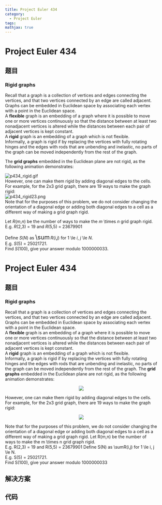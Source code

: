 ```yaml
---
title: Project Euler 434
category:
  - Project Euler
tags:
mathjax: true
---
```

<escape><!-- more --></escape>
    
# Project Euler 434
## 题目
### Rigid graphs


Recall that a graph is a collection of vertices and edges connecting the vertices, and that two vertices connected by an edge are called adjacent.<br />
Graphs can be embedded in Euclidean space by associating each vertex with a point in the Euclidean space.<br />
A **flexible** graph is an embedding of a graph where it is possible to move one or more vertices continuously so that the distance between at least two nonadjacent vertices is altered while the distances between each pair of adjacent vertices is kept constant.<br />
A **rigid** graph is an embedding of a graph which is not flexible.<br />
Informally, a graph is rigid if by replacing the vertices with fully rotating hinges and the edges with rods that are unbending and inelastic, no parts of the graph can be moved independently from the rest of the graph.

The **grid graphs** embedded in the Euclidean plane are not rigid, as the following animation demonstrates:
<div class="center"><img src="project/images/p434_rigid.gif" class="dark_img" alt="p434_rigid.gif" /></div>
However, one can make them rigid by adding diagonal edges to the cells. For example, for the 2x3 grid graph, there are 19 ways to make the graph rigid:
<div class="center"><img src="project/images/p434_rigid23.png" class="dark_img" alt="p434_rigid23.png" /></div>
Note that for the purposes of this problem, we do not consider changing the orientation of a diagonal edge or adding both diagonal edges to a cell as a different way of making a grid graph rigid.

Let <var>R</var>(<var>m</var>,<var>n</var>) be the number of ways to make the <var>m</var> \times <var>n</var> grid graph rigid. <br />
E.g. <var>R</var>(2,3) = 19 and <var>R</var>(5,5) = 23679901

Define <var>S</var>(<var>N</var>) as <span style="font-size:larger;"><span style="font-size:larger;">\sum</span></span> <var>R</var>(<var>i</var>,<var>j</var>) for 1 \le <var>i</var>, <var>j</var> \le <var>N</var>.<br />
E.g. <var>S</var>(5) = 25021721.<br />
Find <var>S</var>(100), give your answer modulo 1000000033.



# Project Euler 434
## 题目
### Rigid graphs

Recall that a graph is a collection of vertices and edges connecting the vertices, and that two vertices connected by an edge are called adjacent.<br>Graphs can be embedded in Euclidean space by associating each vertex with a point in the Euclidean space.<br>A **flexible** graph is an embedding of a graph where it is possible to move one or more vertices continuously so that the distance between at least two nonadjacent vertices is altered while the distances between each pair of adjacent vertices is kept constant.<br>A **rigid** graph is an embedding of a graph which is not flexible.<br>Informally, a graph is rigid if by replacing the vertices with fully rotating hinges and the edges with rods that are unbending and inelastic, no parts of the graph can be moved independently from the rest of the graph.
The **grid graphs** embedded in the Euclidean plane are not rigid, as the following animation demonstrates:
<center><img src="https://projecteuler.net/project/images/p434_rigid.gif"></center>

However, one can make them rigid by adding diagonal edges to the cells. For example, for the 2x3 grid graph, there are 19 ways to make the graph rigid:
<center><img src="https://projecteuler.net/project/images/p434_rigid23.png"></center>

Note that for the purposes of this problem, we do not consider changing the orientation of a diagonal edge or adding both diagonal edges to a cell as a different way of making a grid graph rigid.
Let R(m,n) be the number of ways to make the m \times n grid graph rigid.<br>E.g. R(2,3) = 19 and R(5,5) = 23679901
Define S(N) as \sumR(i,j) for 1 \le i, j \le N.<br>E.g. S(5) = 25021721.<br>Find S(100), give your answer modulo 1000000033


## 解决方案


## 代码


